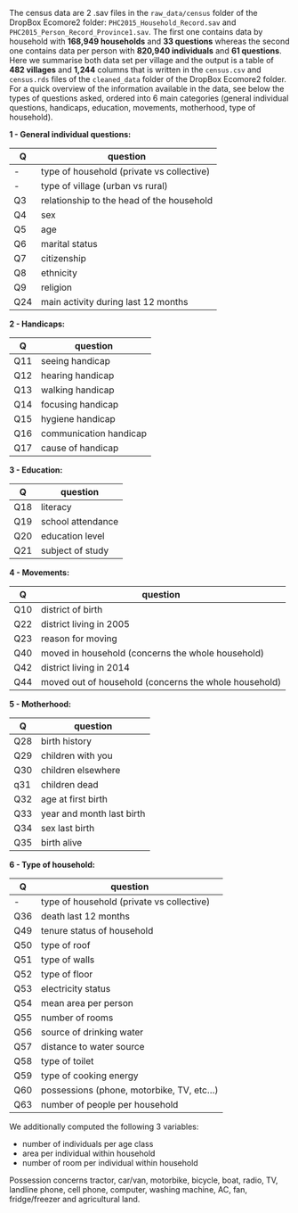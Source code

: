 
<!--
IMAGES:
Insert them with: ![alt text](image.png)
You can also resize them if needed: convert image.png -resize 50% image.png
If you want to center the image, go through HTML code:
<div style="text-align:center"><img src ="image.png"/></div>

REFERENCES:
For references: Put all the bibTeX references in the file "references.bib"
in the current folder and cite the references as @key or [@key] in the text.
Uncomment the bibliography field in the above header and put a "References"
title wherever you want to display the reference list.
-->

The census data are 2 .sav files in the `raw_data/census` folder of the
DropBox Ecomore2 folder: `PHC2015_Household_Record.sav` and
`PHC2015_Person_Record_Province1.sav`. The first one contains data by
household with **168,949 households** and **33 questions** whereas the
second one contains data per person with **820,940 individuals** and
**61 questions**. Here we summarise both data set per village and the
output is a table of **482 villages** and **1,244** columns that is
written in the `census.csv` and `census.rds` files of the `cleaned_data`
folder of the DropBox Ecomore2 folder. For a quick overview of the
information available in the data, see below the types of questions
asked, ordered into 6 main categories (general individual questions,
handicaps, education, movements, motherhood, type of household).

**1 - General individual questions:**

| Q   | question                                  |
| --- | ----------------------------------------- |
| \-  | type of household (private vs collective) |
| \-  | type of village (urban vs rural)          |
| Q3  | relationship to the head of the household |
| Q4  | sex                                       |
| Q5  | age                                       |
| Q6  | marital status                            |
| Q7  | citizenship                               |
| Q8  | ethnicity                                 |
| Q9  | religion                                  |
| Q24 | main activity during last 12 months       |

**2 - Handicaps:**

| Q   | question               |
| --- | ---------------------- |
| Q11 | seeing handicap        |
| Q12 | hearing handicap       |
| Q13 | walking handicap       |
| Q14 | focusing handicap      |
| Q15 | hygiene handicap       |
| Q16 | communication handicap |
| Q17 | cause of handicap      |

**3 - Education:**

| Q   | question          |
| --- | ----------------- |
| Q18 | literacy          |
| Q19 | school attendance |
| Q20 | education level   |
| Q21 | subject of study  |

**4 - Movements:**

| Q   | question                                              |
| --- | ----------------------------------------------------- |
| Q10 | district of birth                                     |
| Q22 | district living in 2005                               |
| Q23 | reason for moving                                     |
| Q40 | moved in household (concerns the whole household)     |
| Q42 | district living in 2014                               |
| Q44 | moved out of household (concerns the whole household) |

**5 - Motherhood:**

| Q   | question                  |
| --- | ------------------------- |
| Q28 | birth history             |
| Q29 | children with you         |
| Q30 | children elsewhere        |
| q31 | children dead             |
| Q32 | age at first birth        |
| Q33 | year and month last birth |
| Q34 | sex last birth            |
| Q35 | birth alive               |

**6 - Type of household:**

| Q   | question                                  |
| --- | ----------------------------------------- |
| \-  | type of household (private vs collective) |
| Q36 | death last 12 months                      |
| Q49 | tenure status of household                |
| Q50 | type of roof                              |
| Q51 | type of walls                             |
| Q52 | type of floor                             |
| Q53 | electricity status                        |
| Q54 | mean area per person                      |
| Q55 | number of rooms                           |
| Q56 | source of drinking water                  |
| Q57 | distance to water source                  |
| Q58 | type of toilet                            |
| Q59 | type of cooking energy                    |
| Q60 | possessions (phone, motorbike, TV, etc…)  |
| Q63 | number of people per household            |

We additionally computed the following 3 variables:

  - number of individuals per age class
  - area per individual within household
  - number of room per individual within household

Possession concerns tractor, car/van, motorbike, bicycle, boat, radio,
TV, landline phone, cell phone, computer, washing machine, AC, fan,
fridge/freezer and agricultural land.
